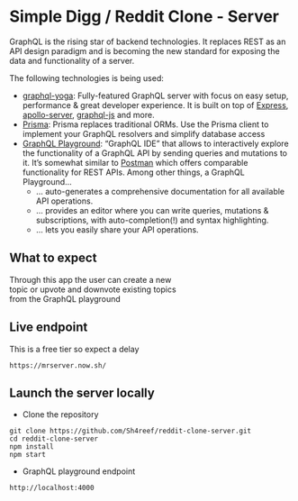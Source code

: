 # Simple Digg / Reddit Clone - Server

GraphQL is the rising star of backend technologies. It replaces REST as an API design paradigm and is becoming the new standard for exposing the data and functionality of a server.

The following technologies is being used:
- [graphql-yoga](https://github.com/prisma/graphql-yoga): Fully-featured GraphQL server with focus on easy setup, performance & great developer experience. It is built on top of [Express](https://expressjs.com/), [apollo-server](https://github.com/apollographql/apollo-server), [graphql-js](https://github.com/graphql/graphql-js) and more.
- [Prisma](https://www.prisma.io/): Prisma replaces traditional ORMs. Use the Prisma client to implement your GraphQL resolvers and simplify database access
- [GraphQL Playground](https://github.com/prisma/graphql-playground): “GraphQL IDE” that allows to interactively explore the functionality of a GraphQL API by sending queries and mutations to it. It’s somewhat similar to [Postman](https://www.getpostman.com/) which offers comparable functionality for REST APIs. Among other things, a GraphQL Playground…
  - … auto-generates a comprehensive documentation for all available API operations.
  - … provides an editor where you can write queries, mutations & subscriptions, with auto-completion(!) and syntax highlighting.
  - … lets you easily share your API operations.


## What to expect
Through this app the user can create a new<br/>
topic or upvote and downvote existing topics<br/>
from the GraphQL playground

## Live endpoint
This is a free tier so expect a delay
```
https://mrserver.now.sh/
```

## Launch the server locally
- Clone the repository<br/>
```
git clone https://github.com/Sh4reef/reddit-clone-server.git
cd reddit-clone-server
npm install
npm start
```
- GraphQL playground endpoint
```
http://localhost:4000
```